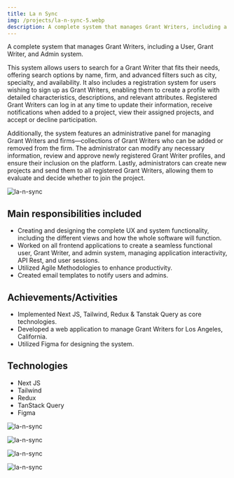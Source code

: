```yaml
---
title: La n Sync
img: /projects/la-n-sync-5.webp
description: A complete system that manages Grant Writers, including a User, Grant Writer, and Admin system.
---
```


A complete system that manages Grant Writers, including a User, Grant Writer, and Admin system.

This system allows users to search for a Grant Writer that fits their needs, offering search options by name, firm, and advanced filters such as city, specialty, and availability. It also includes a registration system for users wishing to sign up as Grant Writers, enabling them to create a profile with detailed characteristics, descriptions, and relevant attributes. Registered Grant Writers can log in at any time to update their information, receive notifications when added to a project, view their assigned projects, and accept or decline participation.

Additionally, the system features an administrative panel for managing Grant Writers and firms—collections of Grant Writers who can be added or removed from the firm. The administrator can modify any necessary information, review and approve newly registered Grant Writer profiles, and ensure their inclusion on the platform. Lastly, administrators can create new projects and send them to all registered Grant Writers, allowing them to evaluate and decide whether to join the project.

![la-n-sync](/projects/la-n-sync-1.webp)

## Main responsibilities included

* Creating and designing the complete UX and system functionality, including the different views and how the whole software will function.
* Worked on all frontend applications to create a seamless functional user, Grant Writer, and admin system, managing application interactivity, API Rest, and user sessions.
* Utilized Agile Methodologies to enhance productivity.
* Created email templates to notify users and admins.

## Achievements/Activities

* Implemented Next JS, Tailwind, Redux & Tanstak Query as core technologies.
* Developed a web application to manage Grant Writers for Los Angeles, California.
* Utilized Figma for designing the system.

## Technologies

* Next JS
* Tailwind
* Redux
* TanStack Query
* Figma

![la-n-sync](/projects/la-n-sync-2.webp)

![la-n-sync](/projects/la-n-sync-3.webp)

![la-n-sync](/projects/la-n-sync-4.webp)

![la-n-sync](/projects/la-n-sync-5.webp)
